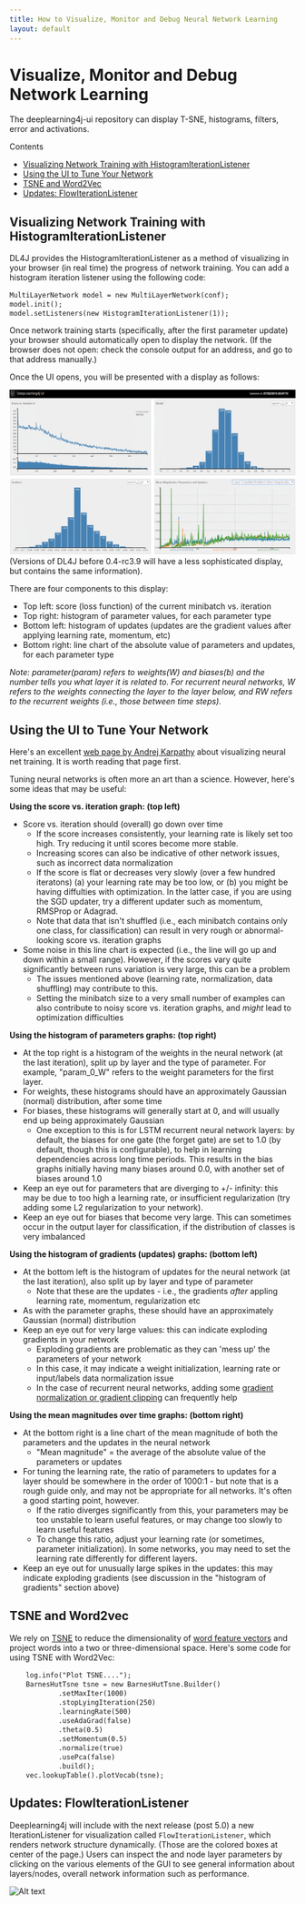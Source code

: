 ```yaml
---
title: How to Visualize, Monitor and Debug Neural Network Learning
layout: default
---
```


# Visualize, Monitor and Debug Network Learning

The deeplearning4j-ui repository can display T-SNE, histograms, filters, error and activations. 

Contents

* [Visualizing Network Training with HistogramIterationListener](#histogram)
* [Using the UI to Tune Your Network](#usingui)
* [TSNE and Word2Vec](#tsne)
* [Updates: FlowIterationListener](#updates)

## <a name="histogram">Visualizing Network Training with HistogramIterationListener</a>

DL4J provides the HistogramIterationListener as a method of visualizing in your  browser (in real time) the progress of network training. You can add a histogram iteration listener using the following code:


    MultiLayerNetwork model = new MultiLayerNetwork(conf);
    model.init();
    model.setListeners(new HistogramIterationListener(1));

Once network training starts (specifically, after the first parameter update) your browser should automatically open to display the network. (If the browser does not open: check the console output for an address, and go to that address manually.)

Once the UI opens, you will be presented with a display as follows:


![Alt text](./img/DL4J_UI.png)
(Versions of DL4J before 0.4-rc3.9 will have a less sophisticated display, but contains the same information).


There are four components to this display:

- Top left: score (loss function) of the current minibatch vs. iteration
- Top right: histogram of parameter values, for each parameter type
- Bottom left: histogram of updates (updates are the gradient values after applying learning rate, momentum, etc)
- Bottom right: line chart of the absolute value of parameters and updates, for each parameter type

*Note: parameter(param) refers to weights(W) and biases(b) and the number tells you what layer it is related to. For recurrent neural networks, W refers to the weights connecting the layer to the layer below, and RW refers to the recurrent weights (i.e., those between time steps).*

## <a name="usingui">Using the UI to Tune Your Network</a>

Here's an excellent [web page by Andrej Karpathy](http://cs231n.github.io/neural-networks-3/#baby) about visualizing neural net training. It is worth reading that page first.

Tuning neural networks is often more an art than a science. However, here's some ideas that may be useful:

**Using the score vs. iteration graph: (top left)**

- Score vs. iteration should (overall) go down over time
    - If the score increases consistently, your learning rate is likely set too high. Try reducing it until scores become more stable.
    - Increasing scores can also be indicative of other network issues, such as incorrect data normalization
    - If the score is flat or decreases very slowly (over a few hundred iteratons) (a) your learning rate may be too low, or (b) you might be having diffulties with optimization. In the latter case, if you are using the SGD updater, try a different updater such as momentum, RMSProp or Adagrad.
    - Note that data that isn't shuffled (i.e., each minibatch contains only one class, for classification) can result in very rough or abnormal-looking score vs. iteration graphs
- Some noise in this line chart is expected (i.e., the line will go up and down within a small range). However, if the scores vary quite significantly between runs variation is very large, this can be a problem
    - The issues mentioned above (learning rate, normalization, data shuffling) may contribute to this.
    - Setting the minibatch size to a very small number of examples can also contribute to noisy score vs. iteration graphs, and *might* lead to optimization difficulties

**Using the histogram of parameters graphs: (top right)**

- At the top right is a histogram of the weights in the neural network (at the last iteration), split up by layer and the type of parameter. For example, "param_0_W" refers to the weight parameters for the first layer.
- For weights, these histograms should  have an approximately Gaussian (normal) distribution, after some time
- For biases, these histograms will generally start at 0, and will usually end up being approximately Gaussian
    - One exception to this is for LSTM recurrent neural network layers: by default, the biases for one gate (the forget gate) are set to 1.0 (by default, though this is configurable), to help in learning dependencies across long time periods. This results in the bias graphs initially having many biases around 0.0, with another set of biases around 1.0
- Keep an eye out for parameters that are diverging to +/- infinity: this may be due to too high a learning rate, or insufficient regularization (try adding some L2 regularization to your network).
- Keep an eye out for biases that become very large. This can sometimes occur in the output layer for classification, if the distribution of classes is very imbalanced

**Using the histogram of gradients (updates) graphs: (bottom left)**

- At the bottom left is the histogram of updates for the neural network (at the last iteration), also split up by layer and type of parameter
    - Note that these are the updates - i.e., the gradients *after* appling learning rate, momentum, regularization etc
- As with the parameter graphs, these should have an approximately Gaussian (normal) distribution
- Keep an eye out for very large values: this can indicate exploding gradients in your network
    - Exploding gradients are problematic as they can 'mess up' the parameters of your network
    - In this case, it may indicate a weight initialization, learning rate or input/labels data normalization issue
    - In the case of recurrent neural networks, adding some [gradient normalization or gradient clipping](https://github.com/deeplearning4j/deeplearning4j/blob/master/deeplearning4j-core/src/main/java/org/deeplearning4j/nn/conf/GradientNormalization.java) can frequently help

**Using the mean magnitudes over time graphs: (bottom right)**

- At the bottom right is a line chart of the mean magnitude of both the parameters and the updates in the neural network
    - "Mean magnitude" = the average of the absolute value of the parameters or updates
- For tuning the learning rate, the ratio of parameters to updates for a layer should be somewhere in the order of 1000:1 - but note that is a rough guide only, and may not be appropriate for all networks. It's often a good starting point, however.
  - If the ratio diverges significantly from this, your parameters may be too unstable to learn useful features, or may change too slowly to learn useful features
  - To change this ratio, adjust your learning rate (or sometimes, parameter initialization). In some networks, you may need to set the learning rate differently for different layers.
- Keep an eye out for unusually large spikes in the updates: this may indicate exploding gradients (see discussion in the "histogram of gradients" section above)


## <a name="tsne">TSNE and Word2vec</a>

We rely on [TSNE](https://lvdmaaten.github.io/tsne/) to reduce the dimensionality of [word feature vectors](./word2vec.html) and project words into a two or three-dimensional space. Here's some code for using TSNE with Word2Vec:

        log.info("Plot TSNE....");
        BarnesHutTsne tsne = new BarnesHutTsne.Builder()
                .setMaxIter(1000)
                .stopLyingIteration(250)
                .learningRate(500)
                .useAdaGrad(false)
                .theta(0.5)
                .setMomentum(0.5)
                .normalize(true)
                .usePca(false)
                .build();
        vec.lookupTable().plotVocab(tsne);

## <a name="update">Updates: FlowIterationListener</a>

Deeplearning4j will include with the next release (post 5.0) a new IterationListener for visualization called `FlowIterationListener`, which renders network structure dynamically. (Those are the colored boxes at center of the page.) Users can inspect the and node layer parameters by clicking on the various elements of the GUI to see general information about layers/nodes, overall network information such as performance. 

![Alt text](./img/data-ui-viz.png)

